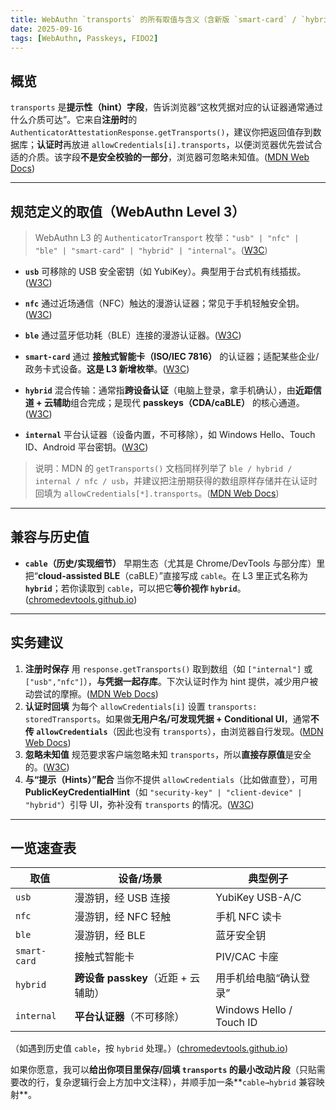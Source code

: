 ```yaml
---
title: WebAuthn `transports` 的所有取值与含义（含新版 `smart-card` / `hybrid` / 历史 `cable`）
date: 2025-09-16
tags: [WebAuthn, Passkeys, FIDO2]
---
```


## 概览

`transports` 是**提示性（hint）字段**，告诉浏览器“这枚凭据对应的认证器通常通过什么介质可达”。它来自**注册时**的 `AuthenticatorAttestationResponse.getTransports()`，建议你把返回值存到数据库；**认证时**再放进 `allowCredentials[i].transports`，以便浏览器优先尝试合适的介质。该字段**不是安全校验的一部分**，浏览器可忽略未知值。([MDN Web Docs][1])

---

## 规范定义的取值（WebAuthn Level 3）

> WebAuthn L3 的 `AuthenticatorTransport` 枚举：`"usb" | "nfc" | "ble" | "smart-card" | "hybrid" | "internal"`。([W3C][2])

- **`usb`**
  可移除的 USB 安全密钥（如 YubiKey）。典型用于台式机有线插拔。([W3C][2])

- **`nfc`**
  通过近场通信（NFC）触达的漫游认证器；常见于手机轻触安全钥。([W3C][2])

- **`ble`**
  通过蓝牙低功耗（BLE）连接的漫游认证器。([W3C][2])

- **`smart-card`**
  通过 **接触式智能卡（ISO/IEC 7816）** 的认证器；适配某些企业/政务卡式设备。**这是 L3 新增枚举**。([W3C][2])

- **`hybrid`**
  混合传输：通常指**跨设备认证**（电脑上登录，拿手机确认），由**近距信道 + 云辅助**组合完成；是现代 **passkeys（CDA/caBLE）** 的核心通道。([W3C][2])

- **`internal`**
  平台认证器（设备内置，不可移除），如 Windows Hello、Touch ID、Android 平台密钥。([W3C][2])

> 说明：MDN 的 `getTransports()` 文档同样列举了 `ble / hybrid / internal / nfc / usb`，并建议把注册期获得的数组原样存储并在认证时回填为 `allowCredentials[*].transports`。([MDN Web Docs][1])

---

## 兼容与历史值

- **`cable`（历史/实现细节）**
  早期生态（尤其是 Chrome/DevTools 与部分库）里把“**cloud-assisted BLE**（caBLE）”直接写成 `cable`。在 L3 里正式名称为 **`hybrid`**；若你读取到 `cable`，可以把它**等价视作 `hybrid`**。([chromedevtools.github.io][3])

---

## 实务建议

1. **注册时保存**
   用 `response.getTransports()` 取到数组（如 `["internal"]` 或 `["usb","nfc"]`），**与凭据一起存库**。下次认证时作为 hint 提供，减少用户被动尝试的摩擦。([MDN Web Docs][1])
2. **认证时回填**
   为每个 `allowCredentials[i]` 设置 `transports: storedTransports`。如果做**无用户名/可发现凭据 + Conditional UI**，通常**不传 `allowCredentials`**（因此也没有 `transports`），由浏览器自行发现。([MDN Web Docs][1])
3. **忽略未知值**
   规范要求客户端忽略未知 `transports`，所以**直接存原值**是安全的。([W3C][2])
4. **与“提示（Hints）”配合**
   当你不提供 `allowCredentials`（比如做直登），可用 **PublicKeyCredentialHint**（如 `"security-key" | "client-device" | "hybrid"`）引导 UI，弥补没有 `transports` 的情况。([W3C][2])

---

## 一览速查表

| 取值         | 设备/场景                           | 典型例子                 |
| ------------ | ----------------------------------- | ------------------------ |
| `usb`        | 漫游钥，经 USB 连接                 | YubiKey USB-A/C          |
| `nfc`        | 漫游钥，经 NFC 轻触                 | 手机 NFC 读卡            |
| `ble`        | 漫游钥，经 BLE                      | 蓝牙安全钥               |
| `smart-card` | 接触式智能卡                        | PIV/CAC 卡座             |
| `hybrid`     | **跨设备 passkey**（近距 + 云辅助） | 用手机给电脑“确认登录”   |
| `internal`   | **平台认证器**（不可移除）          | Windows Hello / Touch ID |

（如遇到历史值 `cable`，按 `hybrid` 处理。）([chromedevtools.github.io][3])

如果你愿意，我可以**给出你项目里保存/回填 `transports` 的最小改动片段**（只贴需要改的行，复杂逻辑行会上方加中文注释），并顺手加一条\*\*`cable→hybrid` 兼容映射\*\*。

[1]: https://developer.mozilla.org/en-US/docs/Web/API/AuthenticatorAttestationResponse/getTransports "AuthenticatorAttestationResponse: getTransports() method - Web APIs | MDN"
[2]: https://www.w3.org/TR/webauthn-3/ "Web Authentication: An API for accessing Public Key Credentials - Level 3"
[3]: https://chromedevtools.github.io/devtools-protocol/tot/WebAuthn/?utm_source=chatgpt.com "WebAuthn domain - Chrome DevTools Protocol - GitHub Pages"
